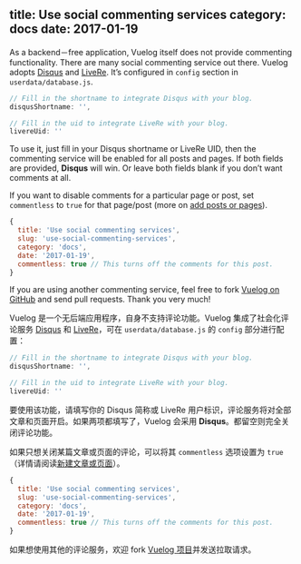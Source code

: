 title: Use social commenting services
category: docs
date: 2017-01-19
------------------------------------
<!-- en-US:+ -->

As a backend－free application, Vuelog itself does not provide commenting functionality. There are many social commenting service out there. Vuelog adopts [Disqus](https://disqus.com/) and [LiveRe](https://livere.com/). It’s configured in `config` section in `userdata/database.js`.

```js
// Fill in the shortname to integrate Disqus with your blog.
disqusShortname: '',

// Fill in the uid to integrate LiveRe with your blog.
livereUid: ''
```

To use it, just fill in your Disqus shortname or LiveRe UID, then the commenting service will be enabled for all posts and pages. If both fields are provided, **Disqus** will win. Or leave both fields blank if you don’t want comments at all.

If you want to disable comments for a particular page or post, set `commentless` to `true` for that page/post (more on [add posts or pages](#/blog/docs/2017/add-posts-or-pages)).

```js
{
  title: 'Use social commenting services',
  slug: 'use-social-commenting-services',
  category: 'docs',
  date: '2017-01-19',
  commentless: true // This turns off the comments for this post.
}
```

If you are using another commenting service, feel free to fork [Vuelog on GitHub](https://github.com/myst729/Vuelog) and send pull requests. Thank you very much!

<!-- en-US:- -->

<!-- zh-CN:+ -->

Vuelog 是一个无后端应用程序，自身不支持评论功能。Vuelog 集成了社会化评论服务 [Disqus](https://disqus.com/) 和 [LiveRe](https://livere.com/)，可在 `userdata/database.js` 的 `config` 部分进行配置：

```js
// Fill in the shortname to integrate Disqus with your blog.
disqusShortname: '',

// Fill in the uid to integrate LiveRe with your blog.
livereUid: ''
```

要使用该功能，请填写你的 Disqus 简称或 LiveRe 用户标识，评论服务将对全部文章和页面开启。如果两项都填写了，Vuelog 会采用 **Disqus**。都留空则完全关闭评论功能。

如果只想关闭某篇文章或页面的评论，可以将其 `commentless` 选项设置为 `true`（详情请阅读[新建文章或页面](#/blog/docs/2017/add-posts-or-pages)）。

```js
{
  title: 'Use social commenting services',
  slug: 'use-social-commenting-services',
  category: 'docs',
  date: '2017-01-19',
  commentless: true // This turns off the comments for this post.
}
```

如果想使用其他的评论服务，欢迎 fork [Vuelog 项目](https://github.com/myst729/Vuelog)并发送拉取请求。

<!-- zh-CN:- -->
